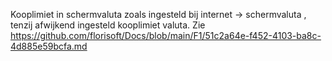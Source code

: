 Kooplimiet in schermvaluta zoals ingesteld bij internet -> schermvaluta , tenzij afwijkend ingesteld kooplimiet valuta. Zie https://github.com/florisoft/Docs/blob/main/F1/51c2a64e-f452-4103-ba8c-4d885e59bcfa.md
